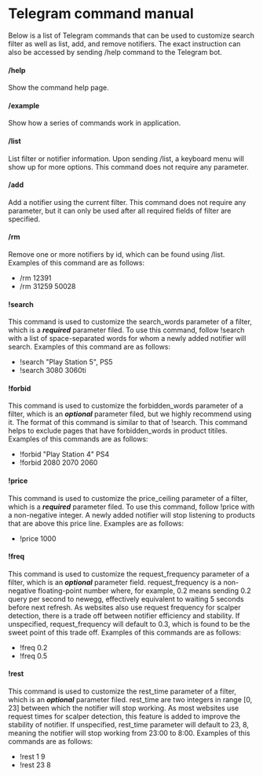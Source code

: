 # Telegram command manual

Below is a list of Telegram commands that can be used to customize search filter as well as list, add, and remove notifiers. The exact instruction can also be accessed by sending /help command to the Telegram bot.

#### /help ####
Show the command help page.

#### /example ####
Show how a series of commands work in application.

#### /list ####
List filter or notifier information. Upon sending /list, a keyboard menu will show up for more options. This command does not require any parameter. 

#### /add ####
Add a notifier using the current filter. This command does not require any parameter, but it can only be used after all required fields of filter are specified.

#### /rm ####
Remove one or more notifiers by id, which can be found using /list. Examples of this command are as follows:
- /rm 12391
- /rm 31259 50028

#### !search ####
This command is used to customize the search_words parameter of a filter, which is a ***required*** parameter filed. To use this command, follow !search with a list of space-separated words for whom a newly added notifier will search. Examples of this command are as follows:
- !search "Play Station 5", PS5
- !search 3080 3060ti

#### !forbid ####
This command is used to customize the forbidden_words parameter of a filter, which is an ***optional*** parameter filed, but we highly recommend using it. The format of this command is similar to that of !search. This command helps to exclude pages that have forbidden_words in product titiles. Examples of this commands are as follows:
- !forbid "Play Station 4" PS4
- !forbid 2080 2070 2060

#### !price #### 
This command is used to customize the price_ceiling parameter of a filter, which is a ***required*** parameter filed. To use this command, follow !price with a non-negative integer. A newly added notifier will stop listening to products that are above this price line. Examples are as follows:
- !price 1000 

#### !freq ####
This command is used to customize the request_frequency parameter of a filter, which is an ***optional*** parameter field. request_frequency is a non-negative floating-point number where, for example, 0.2 means sending 0.2 query per second to newegg, effectively equivalent to waiting 5 seconds before next refresh. As websites also use request frequency for scalper detection, there is a trade off between notifier efficiency and stability. If unspecified, request_frequency will default to 0.3, which is found to be the sweet point of this trade off. Examples of this commands are as follows:
- !freq 0.2
- !freq 0.5

#### !rest ####
This command is used to customize the rest_time parameter of a filter, which is an ***optional*** parameter filed. rest_time are two integers in range [0, 23] between which the notifier will stop working. As most websites use request times for scalper detection, this feature is added to improve the stability of notifier. If unspecified, rest_time parameter will default to 23, 8, meaning the notifier will stop working from 23:00 to 8:00. Examples of this commands are as follows:
- !rest 1 9
- !rest 23 8





